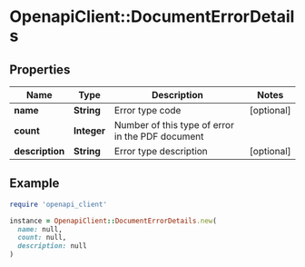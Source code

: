 # OpenapiClient::DocumentErrorDetails

## Properties

| Name | Type | Description | Notes |
| ---- | ---- | ----------- | ----- |
| **name** | **String** | Error type code | [optional] |
| **count** | **Integer** | Number of this type of error in the PDF document |  |
| **description** | **String** | Error type description | [optional] |

## Example

```ruby
require 'openapi_client'

instance = OpenapiClient::DocumentErrorDetails.new(
  name: null,
  count: null,
  description: null
)
```

